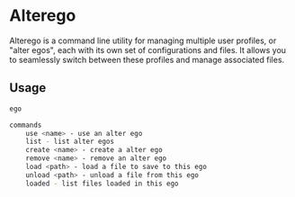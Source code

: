 # Alterego

Alterego is a command line utility for managing multiple user profiles, or "alter egos", each with its own set of configurations and files. It allows you to seamlessly switch between these profiles and manage associated files.

## Usage

```bash
ego

commands
    use <name> - use an alter ego
    list - list alter egos
    create <name> - create a alter ego
    remove <name> - remove an alter ego
    load <path> - load a file to save to this ego
    unload <path> - unload a file from this ego
    loaded - list files loaded in this ego
```
